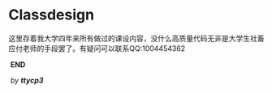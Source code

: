 # Classdesign

这里存着我大学四年来所有做过的课设内容，没什么高质量代码无非是大学生社畜应付老师的手段罢了。有疑问可以联系QQ:1004454362

​                                                                                                                                           **END**

​                                                                                                                                                 *by **ttycp3***